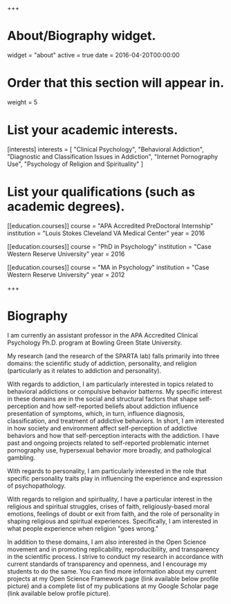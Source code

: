+++
# About/Biography widget.
widget = "about"
active = true
date = 2016-04-20T00:00:00

# Order that this section will appear in.
weight = 5

# List your academic interests.
[interests]
  interests = [
    "Clinical Psychology",
    "Behavioral Addiction",
    "Diagnostic and Classification Issues in Addiction",
    "Internet Pornography Use",
    "Psychology of Religion and Spirituality"
  ]

# List your qualifications (such as academic degrees).
[[education.courses]]
  course = "APA Accredited PreDoctoral Internship"
  institution = "Louis Stokes Cleveland VA Medical Center"
  year = 2016

[[education.courses]]
  course = "PhD in Psychology"
  institution = "Case Western Reserve University"
  year = 2016

[[education.courses]]
  course = "MA in Psychology"
  institution = "Case Western Reserve University"
  year = 2012

 
+++

# Biography
I am currently an assistant professor in the APA Accredited Clinical Psychology Ph.D. program at Bowling Green State University.

My research (and the research of the SPARTA lab) falls primarily into three domains: the scientific study of addiction, personality, and religion (particularly as it relates to addiction and personality).

With regards to addiction, I am particularly interested in topics related to behavioral addictions or compulsive behavior batterns. My specific interest in these domains are in the social and structural factors that shape self-perception and how self-reported beliefs about addiction influence presentation of symptoms, which, in turn, influence diagnosis, classification, and treatment of addictive behaviors.  In short, I am interested in how society and environment affect self-perception of addictive behaviors and how that self-perception interacts with the addiction.  I have past and ongoing projects related to self-reported problematic internet pornography use, hypersexual behavior more broadly, and pathological gambling.  

With regards to personality, I am particularly interested in the role that specific personality traits play in influencing the experience and expression of psychopathology.

With regards to religion and spirituality, I have a particular interest in the religious and spiritual struggles, crises of faith, religiously-based moral emotions, feelings of doubt or exit from faith, and the role of personality in shaping religious and spiritual experiences. Specifically, I am interested in what people experience when religion "goes wrong." 

In addition to these domains, I am also interested in the Open Science movement and in promoting replicability, reproducibility, and transparency in the scientific process.  I strive to conduct my research in accordance with current standards of transparency and openness, and I encourage my students to do the same. You can find more information about my current projects at my Open Science Framework page (link available below profile picture) and a complete list of my publications at my Google Scholar page (link available below profile picture).

 
